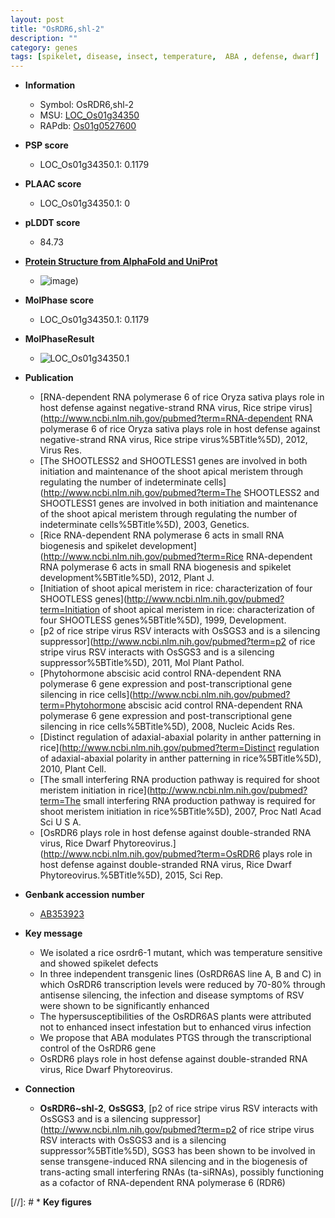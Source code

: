 ```yaml
---
layout: post
title: "OsRDR6,shl-2"
description: ""
category: genes
tags: [spikelet, disease, insect, temperature,  ABA , defense, dwarf]
---
```


* **Information**  
    + Symbol: OsRDR6,shl-2  
    + MSU: [LOC_Os01g34350](http://rice.plantbiology.msu.edu/cgi-bin/ORF_infopage.cgi?orf=LOC_Os01g34350)  
    + RAPdb: [Os01g0527600](http://rapdb.dna.affrc.go.jp/viewer/gbrowse_details/irgsp1?name=Os01g0527600)  

* **PSP score**  
    + LOC_Os01g34350.1: 0.1179 

* **PLAAC score**  
    + LOC_Os01g34350.1: 0 

* **pLDDT score**
    + 84.73

* **[Protein Structure from AlphaFold and UniProt](https://www.uniprot.org/uniprotkb/Q8LHH9/entry#structure)**
    + ![image](https://ricepsp.github.io/images/Q8/AF-Q8LHH9-F1.png))

* **MolPhase score**
    + LOC_Os01g34350.1: 0.1179

* **MolPhaseResult**
    + ![LOC_Os01g34350.1](https://ricepsp.github.io/pictures/LOC_Os01g/LOC_Os01g34350.1.png)

* **Publication**  
    + [RNA-dependent RNA polymerase 6 of rice Oryza sativa plays role in host defense against negative-strand RNA virus, Rice stripe virus](http://www.ncbi.nlm.nih.gov/pubmed?term=RNA-dependent RNA polymerase 6 of rice Oryza sativa plays role in host defense against negative-strand RNA virus, Rice stripe virus%5BTitle%5D), 2012, Virus Res.
    + [The SHOOTLESS2 and SHOOTLESS1 genes are involved in both initiation and maintenance of the shoot apical meristem through regulating the number of indeterminate cells](http://www.ncbi.nlm.nih.gov/pubmed?term=The SHOOTLESS2 and SHOOTLESS1 genes are involved in both initiation and maintenance of the shoot apical meristem through regulating the number of indeterminate cells%5BTitle%5D), 2003, Genetics.
    + [Rice RNA-dependent RNA polymerase 6 acts in small RNA biogenesis and spikelet development](http://www.ncbi.nlm.nih.gov/pubmed?term=Rice RNA-dependent RNA polymerase 6 acts in small RNA biogenesis and spikelet development%5BTitle%5D), 2012, Plant J.
    + [Initiation of shoot apical meristem in rice: characterization of four SHOOTLESS genes](http://www.ncbi.nlm.nih.gov/pubmed?term=Initiation of shoot apical meristem in rice: characterization of four SHOOTLESS genes%5BTitle%5D), 1999, Development.
    + [p2 of rice stripe virus RSV interacts with OsSGS3 and is a silencing suppressor](http://www.ncbi.nlm.nih.gov/pubmed?term=p2 of rice stripe virus RSV interacts with OsSGS3 and is a silencing suppressor%5BTitle%5D), 2011, Mol Plant Pathol.
    + [Phytohormone abscisic acid control RNA-dependent RNA polymerase 6 gene expression and post-transcriptional gene silencing in rice cells](http://www.ncbi.nlm.nih.gov/pubmed?term=Phytohormone abscisic acid control RNA-dependent RNA polymerase 6 gene expression and post-transcriptional gene silencing in rice cells%5BTitle%5D), 2008, Nucleic Acids Res.
    + [Distinct regulation of adaxial-abaxial polarity in anther patterning in rice](http://www.ncbi.nlm.nih.gov/pubmed?term=Distinct regulation of adaxial-abaxial polarity in anther patterning in rice%5BTitle%5D), 2010, Plant Cell.
    + [The small interfering RNA production pathway is required for shoot meristem initiation in rice](http://www.ncbi.nlm.nih.gov/pubmed?term=The small interfering RNA production pathway is required for shoot meristem initiation in rice%5BTitle%5D), 2007, Proc Natl Acad Sci U S A.
    + [OsRDR6 plays role in host defense against double-stranded RNA virus, Rice Dwarf Phytoreovirus.](http://www.ncbi.nlm.nih.gov/pubmed?term=OsRDR6 plays role in host defense against double-stranded RNA virus, Rice Dwarf Phytoreovirus.%5BTitle%5D), 2015, Sci Rep.

* **Genbank accession number**  
    + [AB353923](http://www.ncbi.nlm.nih.gov/nuccore/AB353923)

* **Key message**  
    + We isolated a rice osrdr6-1 mutant, which was temperature sensitive and showed spikelet defects
    + In three independent transgenic lines (OsRDR6AS line A, B and C) in which OsRDR6 transcription levels were reduced by 70-80% through antisense silencing, the infection and disease symptoms of RSV were shown to be significantly enhanced
    + The hypersusceptibilities of the OsRDR6AS plants were attributed not to enhanced insect infestation but to enhanced virus infection
    + We propose that ABA modulates PTGS through the transcriptional control of the OsRDR6 gene
    + OsRDR6 plays role in host defense against double-stranded RNA virus, Rice Dwarf Phytoreovirus.

* **Connection**  
    + __OsRDR6~shl-2__, __OsSGS3__, [p2 of rice stripe virus RSV interacts with OsSGS3 and is a silencing suppressor](http://www.ncbi.nlm.nih.gov/pubmed?term=p2 of rice stripe virus RSV interacts with OsSGS3 and is a silencing suppressor%5BTitle%5D), SGS3 has been shown to be involved in sense transgene-induced RNA silencing and in the biogenesis of trans-acting small interfering RNAs (ta-siRNAs), possibly functioning as a cofactor of RNA-dependent RNA polymerase 6 (RDR6)

[//]: # * **Key figures**  


